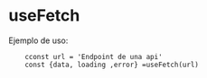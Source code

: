 # useFetch

Ejemplo de uso:
```
    cconst url = 'Endpoint de una api'
    const {data, loading ,error} =useFetch(url)
```

